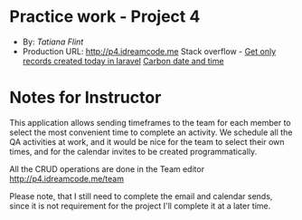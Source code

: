 # Practice work - Project 4
+ By: *Tatiana Flint*
+ Production URL: <http://p4.idreamcode.me>
Stack overflow - [Get only records created today in laravel](https://stackoverflow.com/questions/33247908/get-only-records-created-today-in-laravel)
[Carbon date and time](https://carbon.nesbot.com/docs/)

# Notes for Instructor
This application allows sending timeframes to the team for each member to select the most convenient time to complete an activity. We schedule all the QA activities at work, and it would be nice for the team to select their own times, and for the calendar invites to be created programmatically.

All the CRUD operations are done in the Team editor <http://p4.idreamcode.me/team>

Please note, that I still need to complete the email and calendar sends, since it is not requirement for the project I'll complete it at a later time.

